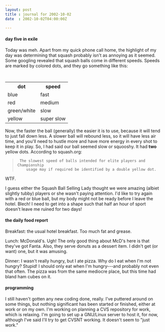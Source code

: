```yaml
---
layout: post
title : journal for 2002-10-02
date  : 2002-10-02T04:00:00Z

---
```

<h4>day five in exile</h4>Today was meh.  Apart from my quick phone call home, the highlight of my day was determining that squash probably isn't as annoying as it seemed.  Some googling revealed that squash balls come in different speeds.  Speeds are marked by colored dots, and they go something like this:

<table>
<pre><code>	<tr><th>dot</th><th>speed</th></tr>
	<tr><td>blue</td><td>fast</td></tr>
	<tr><td>red</td><td>medium</td></tr>
	<tr><td>green/white</td><td>slow</td></tr>
	<tr><td>yellow</td><td>super slow</td></tr>
</code></pre>

</table>

Now, the faster the ball (generally) the easier it is to use, because it will tend to just fall down less.  A slower ball will rebound less, so it will have less air time, and you'll need to hustle more and have more energy in every shot to keep it in play.  So, I had said our ball seemed slow or squooshy.  It had <strong>two</strong> yellow dots.  According to squash.org:

<blockquote>
<pre><code>	The slowest speed of balls intended for elite players and Championship
	usage may if required be identified by a double yellow dot.
</code></pre>

</blockquote>

WTF.

I guess either the Squash Ball Selling Lady thought we were amazing (albiet slightly tubby) players or she wasn't paying attention.  I'd like to try again with a red or blue ball, but my body might not be ready before I leave the hotel.  Blech!  I need to get into a shape such that half an hour of sport doesn't leave me ruined for two days!<h4>the daily food report</h4>Breakfast:  the usual hotel breakfast.  Too much fat and grease.

Lunch:  McDonald's.  Ugh!  The only good thing about McD's here is that they've got Fanta.  Also, they serve donuts as a dessert item.  I didn't get (or want) one, but it was amusing.

Dinner:  I wasn't really hungry, but I ate pizza.  Why do I eat when I'm not hungry?  Stupid!  I should only eat when I'm hungry---and probably not even that often.  The pizza was from the same mediocre place, but this time had bland ham cubes on it.<h4>programming</h4>I still haven't gotten any new coding done, really.  I've puttered around on some things, but nothing significant has been started or finished, either at work or on my own.  I'm working on planning a CVS repository for work, which is relaxing.  I'm going to set up a GNU/Linux server to host it, for now, although I've said I'll try to get CVSNT working.  It doesn't seem to "just work."

